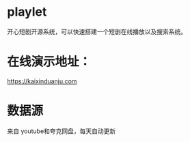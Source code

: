 # playlet
开心短剧开源系统，可以快速搭建一个短剧在线播放以及搜索系统。


# 在线演示地址：

https://kaixinduanju.com

# 数据源
来自 youtube和夸克网盘，每天自动更新
